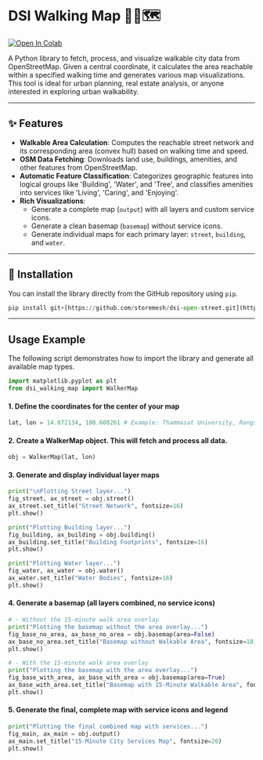 # DSI Walking Map 🚶‍♀️🗺️

[![Open In Colab](https://colab.research.google.com/assets/colab-badge.svg)](https://colab.research.google.com/github/storemesh/dsi-open-street/blob/main/example/example_notebook.ipynb)

A Python library to fetch, process, and visualize walkable city data from OpenStreetMap. Given a central coordinate, it calculates the area reachable within a specified walking time and generates various map visualizations. This tool is ideal for urban planning, real estate analysis, or anyone interested in exploring urban walkability.

---
## ✨ Features

* **Walkable Area Calculation**: Computes the reachable street network and its corresponding area (convex hull) based on walking time and speed.
* **OSM Data Fetching**: Downloads land use, buildings, amenities, and other features from OpenStreetMap.
* **Automatic Feature Classification**: Categorizes geographic features into logical groups like 'Building', 'Water', and 'Tree', and classifies amenities into services like 'Living', 'Caring', and 'Enjoying'.
* **Rich Visualizations**:
    * Generate a complete map (`output`) with all layers and custom service icons.
    * Generate a clean basemap (`basemap`) without service icons.
    * Generate individual maps for each primary layer: `street`, `building`, and `water`.

---

## 🚀 Installation

You can install the library directly from the GitHub repository using `pip`.

```python
pip install git+[https://github.com/storemesh/dsi-open-street.git](https://github.com/storemesh/dsi-open-street.git)
```
---
## Usage Example
The following script demonstrates how to import the library and generate all available map types.

```python
import matplotlib.pyplot as plt
from dsi_walking_map import WalkerMap
```

#### 1. Define the coordinates for the center of your map
```python
lat, lon = 14.072134, 100.608261 # Example: Thammasat University, Rangsit Campus
```

#### 2. Create a WalkerMap object. This will fetch and process all data.
```python
obj = WalkerMap(lat, lon)
```

#### 3. Generate and display individual layer maps
```python
print("\nPlotting Street layer...")
fig_street, ax_street = obj.street()
ax_street.set_title("Street Network", fontsize=16)
plt.show()

print("Plotting Building layer...")
fig_building, ax_building = obj.building()
ax_building.set_title("Building Footprints", fontsize=16)
plt.show()

print("Plotting Water layer...")
fig_water, ax_water = obj.water()
ax_water.set_title("Water Bodies", fontsize=16)
plt.show()
```

#### 4. Generate a basemap (all layers combined, no service icons)
```python
# - Without the 15-minute walk area overlay
print("Plotting the basemap without the area overlay...")
fig_base_no_area, ax_base_no_area = obj.basemap(area=False)
ax_base_no_area.set_title("Basemap without Walkable Area", fontsize=18)
plt.show()

# - With the 15-minute walk area overlay
print("Plotting the basemap with the area overlay...")
fig_base_with_area, ax_base_with_area = obj.basemap(area=True)
ax_base_with_area.set_title("Basemap with 15-Minute Walkable Area", fontsize=18)
plt.show()
```

#### 5. Generate the final, complete map with service icons and legend
```python
print("Plotting the final combined map with services...")
fig_main, ax_main = obj.output()
ax_main.set_title("15-Minute City Services Map", fontsize=20)
plt.show()
```